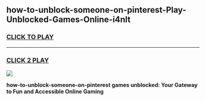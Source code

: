 
## how-to-unblock-someone-on-pinterest-Play-Unblocked-Games-Online-i4nlt
<h3>
<a href="https://premium76.site?title=how-to-unblock-someone-on-pinterest&ref=25A">CLICK TO PLAY</a></h3>
<hr>

<h3>
<a href="https://premium76.site?title=how-to-unblock-someone-on-pinterest&ref=25A">CLICK 2 PLAY</a>
  
</h3>

<a href="https://premium76.site?title=how-to-unblock-someone-on-pinterest&ref=25A"><img src="https://clearcache.store/games.png"></a>


**how-to-unblock-someone-on-pinterest games unblocked: Your Gateway to Fun and Accessible Online Gaming**
